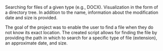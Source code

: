 Searching for files of a given type (e.g., DOCX). Visualization in the form of a directory tree. In addition to the name, information about the modification date and size is provided.

The goal of the project was to enable the user to find a file when they do not know its exact location. The created script allows for finding the file by providing the path in which to search for a specific type of file (extension), an approximate date, and size.
